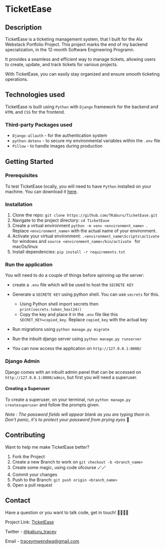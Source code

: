 # TicketEase

## Description
TicketEase is a ticketing management system, that I built for the Alx Webstack Portfolio Project. This project marks the end of my backend specialization, in the 12-month Software Engineering Programn.

It provides a seamless and efficient way to manage tickets, allowing users to create, update, and track tickets for various projects.

 With TicketEase, you can easily stay organized and ensure smooth ticketing operations. 

## Technologies used
TicketEase is built using `Python` with `Django` framework for the backend and `HTML` and `CSS` for the frontend.

### Third-party Packages used
- `Django-allauth` - for the authentication system
- `python-dotenv` - to secure my environmental variables within the `.env` file
- `Pillow` - to handle images during production

## Getting Started
### Prerequisites
To test TicketEase locally, you will need to have `Python` installed on your machine. You can download it [here](https://www.python.org/downloads/).

### Installation
1. Clone the repo: `git clone https://github.com/TKaburu/TicketEase.git`
2. Navigate to the project directory: `cd TicketEase`
3. Create a virtual environment `python -m venv <environment_name> `. Replace `<environment_name>` with the actual name of your environment.
4. Activate your virtual environment: `.<environment_name\Scripts\activate` for windows and `source <environment_name>/bin/activate ` for macOs/linux
5. Install dependencies: `pip install -r requirements.txt`

### Run the application
You will need to do a couple of things before spinning up the server:

- create a `.env` file which will be used to host the `SECRETE KEY`

- Generate a `SECRETE KEY` using python shell. You can use `secrets` for this. 


  - Using Python shell import secrets then `print(secrets.token_hex(24))`
  - Copy the key and place it in the `.env` file like this
  `SECRET_KEY=copied_key`. Replace `copied_key` with the actual key
- Run migrations using `python manage.py migrate`
- Run the inbuilt django server using `python manage.py runserver`
- You can now access the application on `http://127.0.0.1:8000/`

### Django Admin
Django comes with an inbuilt admin panel that can be accessed on `http://127.0.0.1:8000/admin`, but first you will need a superuser.
#### Creating a Superuser
To create a superuser, on your terminal, run `python manage.py createsuperuser` and follow the prompts given.

_Note :  The password fields will appear blank as you are typing them in. Don't panic, it's to protect your password from prying eyes_ 👀

## Contributing
Want to help me make TicketEase better? 
1. Fork the Project
2. Create a new Branch to work on `git checkout -b <branch_name>`
3. Create some magic, using code ofcourse 🪄🪄
4. Commit your changes
5. Push to the Branch: `git push origin <branch_name>`
6. Open a pull request

## Contact
Have a question or you want to talk code, get in touch! 🫱🏾‍🫲🏻

Project Link: [TicketEase](https://github.com/TKaburu/TicketEase)

Twitter - [@kaburu_tracey](https://github.com/TKaburu/TicketEase)

Email - [traceymwendwa@gmail.com](mailto:traceymwendwa@gmail.com)
